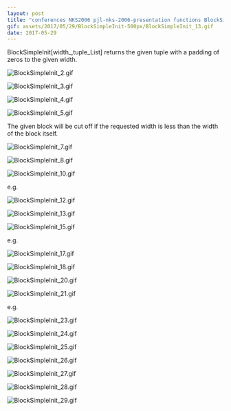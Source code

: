 ```yaml
---
layout: post
title: "conferences NKS2006 pjl-nks-2006-presentation functions BlockSimpleInit.nb"
gif: assets/2017/05/29/BlockSimpleInit-500px/BlockSimpleInit_13.gif
date: 2017-05-29
---
```


BlockSimpleInit[width_,tuple_List] returns the given tuple with a padding of zeros to the given width.

![BlockSimpleInit_2.gif](../../../assets/2017/05/29/BlockSimpleInit-500px/BlockSimpleInit_2.gif)

![BlockSimpleInit_3.gif](../../../assets/2017/05/29/BlockSimpleInit-500px/BlockSimpleInit_3.gif)

![BlockSimpleInit_4.gif](../../../assets/2017/05/29/BlockSimpleInit-500px/BlockSimpleInit_4.gif)

![BlockSimpleInit_5.gif](../../../assets/2017/05/29/BlockSimpleInit-500px/BlockSimpleInit_5.gif)

The given block will be cut off if the requested width is less than the width of the block itself.

![BlockSimpleInit_7.gif](../../../assets/2017/05/29/BlockSimpleInit-500px/BlockSimpleInit_7.gif)

![BlockSimpleInit_8.gif](../../../assets/2017/05/29/BlockSimpleInit-500px/BlockSimpleInit_8.gif)

![BlockSimpleInit_10.gif](../../../assets/2017/05/29/BlockSimpleInit-500px/BlockSimpleInit_10.gif)

e.g.

![BlockSimpleInit_12.gif](../../../assets/2017/05/29/BlockSimpleInit-500px/BlockSimpleInit_12.gif)

![BlockSimpleInit_13.gif](../../../assets/2017/05/29/BlockSimpleInit-500px/BlockSimpleInit_13.gif)

![BlockSimpleInit_15.gif](../../../assets/2017/05/29/BlockSimpleInit-500px/BlockSimpleInit_15.gif)

e.g.

![BlockSimpleInit_17.gif](../../../assets/2017/05/29/BlockSimpleInit-500px/BlockSimpleInit_17.gif)

![BlockSimpleInit_18.gif](../../../assets/2017/05/29/BlockSimpleInit-500px/BlockSimpleInit_18.gif)

![BlockSimpleInit_20.gif](../../../assets/2017/05/29/BlockSimpleInit-500px/BlockSimpleInit_20.gif)

![BlockSimpleInit_21.gif](../../../assets/2017/05/29/BlockSimpleInit-500px/BlockSimpleInit_21.gif)

e.g.

![BlockSimpleInit_23.gif](../../../assets/2017/05/29/BlockSimpleInit-500px/BlockSimpleInit_23.gif)

![BlockSimpleInit_24.gif](../../../assets/2017/05/29/BlockSimpleInit-500px/BlockSimpleInit_24.gif)

![BlockSimpleInit_25.gif](../../../assets/2017/05/29/BlockSimpleInit-500px/BlockSimpleInit_25.gif)

![BlockSimpleInit_26.gif](../../../assets/2017/05/29/BlockSimpleInit-500px/BlockSimpleInit_26.gif)

![BlockSimpleInit_27.gif](../../../assets/2017/05/29/BlockSimpleInit-500px/BlockSimpleInit_27.gif)

![BlockSimpleInit_28.gif](../../../assets/2017/05/29/BlockSimpleInit-500px/BlockSimpleInit_28.gif)

![BlockSimpleInit_29.gif](../../../assets/2017/05/29/BlockSimpleInit-500px/BlockSimpleInit_29.gif)

